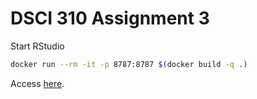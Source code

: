 # DSCI 310 Assignment 3

Start RStudio

```bash
docker run --rm -it -p 8787:8787 $(docker build -q .)
```

Access [here](https://localhost:8787).

